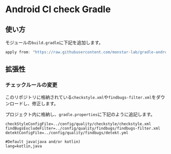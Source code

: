 # Android CI check Gradle

## 使い方

モジュールの`build.gradle`に下記を追加します。

```groovy
apply from: "https://raw.githubusercontent.com/monstar-lab/gradle-android-ci-check/1.3.0/ci.gradle"
```

## 拡張性

### チェックルールの変更

このリポジトリに格納されている`checkstyle.xml`や`findbugs-filter.xml`をダウンロードし、修正します。

プロジェクト内に格納し、`gradle.properties`に下記のように追記します。

```
checkStyleConfigFile=../config/quality/checkstyle/checkstyle.xml
findBugsExcludeFilter=../config/quality/findbugs/findbugs-filter.xml
detektConfigFile=../config/quality/findbugs/detekt.yml

#Default java(java and/or kotlin)
lang=kotlin,java
```
